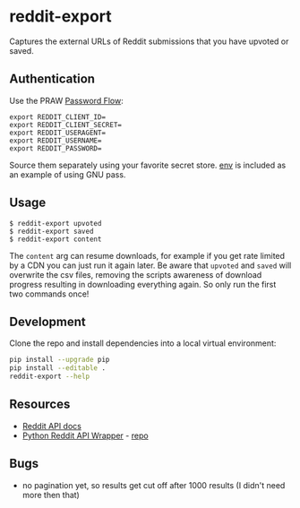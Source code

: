# reddit-export

Captures the external URLs of Reddit submissions that you have upvoted or saved.

## Authentication

Use the PRAW [Password Flow](https://praw.readthedocs.io/en/latest/getting_started/authentication.html):

```
export REDDIT_CLIENT_ID=
export REDDIT_CLIENT_SECRET=
export REDDIT_USERAGENT=
export REDDIT_USERNAME=
export REDDIT_PASSWORD=
```

Source them separately using your favorite secret store. [env](env) is included as an example of using GNU pass.

## Usage

```
$ reddit-export upvoted
$ reddit-export saved
$ reddit-export content
```

The `content` arg can resume downloads, for example if you get rate limited by a CDN you can just run it again later. Be aware that `upvoted` and `saved` will overwrite the csv files, removing the scripts awareness of download progress resulting in downloading everything again. So only run the first two commands once!

## Development

Clone the repo and install dependencies into a local virtual environment:

```bash
pip install --upgrade pip
pip install --editable .
reddit-export --help
```

## Resources

* [Reddit API docs](https://old.reddit.com/dev/api)
* [Python Reddit API Wrapper](https://praw.readthedocs.io/en/latest/index.html) - [repo](https://github.com/praw-dev/praw)

## Bugs

* no pagination yet, so results get cut off after 1000 results (I didn't need more then that)